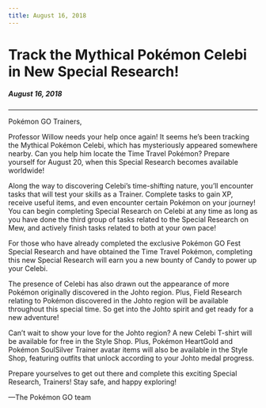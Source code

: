 ```yaml
---
title: August 16, 2018
---
```


# Track the Mythical Pokémon Celebi in New Special Research!
##### August 16, 2018
----

Pokémon GO Trainers,

Professor Willow needs your help once again! It seems he’s been tracking the Mythical Pokémon Celebi, which has mysteriously appeared somewhere nearby. Can you help him locate the Time Travel Pokémon? Prepare yourself for August 20, when this Special Research becomes available worldwide!

Along the way to discovering Celebi’s time-shifting nature, you’ll encounter tasks that will test your skills as a Trainer. Complete tasks to gain XP, receive useful items, and even encounter certain Pokémon on your journey! You can begin completing Special Research on Celebi at any time as long as you have done the third group of tasks related to the Special Research on Mew, and actively finish tasks related to both at your own pace!

For those who have already completed the exclusive Pokémon GO Fest Special Research and have obtained the Time Travel Pokémon, completing this new Special Research will earn you a new bounty of Candy to power up your Celebi.

The presence of Celebi has also drawn out the appearance of more Pokémon originally discovered in the Johto region. Plus, Field Research relating to Pokémon discovered in the Johto region will be available throughout this special time. So get into the Johto spirit and get ready for a new adventure!

Can’t wait to show your love for the Johto region? A new Celebi T-shirt will be available for free in the Style Shop. Plus, Pokémon HeartGold and Pokémon SoulSilver Trainer avatar items will also be available in the Style Shop, featuring outfits that unlock according to your Johto medal progress.

Prepare yourselves to get out there and complete this exciting Special Research, Trainers! Stay safe, and happy exploring!


—The Pokémon GO team
